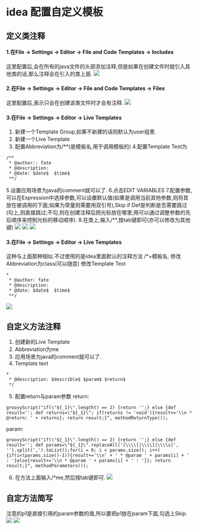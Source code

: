 # idea 配置自定义模板

## 定义类注释
#### 1.在File -> Settings -> Editor -> File and Code Templates -> Includes
这里配置后,会在所有的java文件的头部添加注释,但是如果在创建文件时就引入其他类的话,那么注释会在引入的类上面.
![](https://img2020.cnblogs.com/blog/1863149/202101/1863149-20210118131008179-1664325370.jpg)

#### 2.在File -> Settings -> Editor -> File and Code Templates -> Files
这里配置后,表示只会在创建该类文件时才会有注释.
![](https://img2020.cnblogs.com/blog/1863149/202101/1863149-20210118131451345-808343404.jpg)

#### 3.在File -> Settings -> Editor -> Live Templates
1. 新建一个Template Group,如果不新建的话则默认为user组里.
2. 新建一个Live Template
3. 配置Abbreviation为/**(是模板名,用于调用模板的)
4.配置Template Test为
```
/**
 * @author:: fate
 * @description: 
 * @date: $date$  $time$
 **/
```
5.设置应用场景为java的comment就可以了.
6.点击EDIT VARIABLES
7.配置参数,可以在Expression中选择参数,可以设置默认值(如果是调用当前其他参数,则将其放在被调用的下面;如果为常量则需要用双引号),Skip if Def是判断是否需要跳过(勾上,则直接跳过;不勾,则在创建注释后把光标放在哪里;用可以通过调整参数的先后顺序来控制光标的移动顺序).
8.在类上,输入/**,按tab键即可(亦可以修改为其他键)
![](https://img2020.cnblogs.com/blog/1863149/202101/1863149-20210118133413916-1571297783.jpg)
![](https://img2020.cnblogs.com/blog/1863149/202101/1863149-20210118133442289-1052311846.jpg)
![](https://img2020.cnblogs.com/blog/1863149/202101/1863149-20210118133522142-771946119.jpg)

#### 3.在File -> Settings -> Editor -> Live Templates
这种与上面那种相似.不过使用的是idea里面默认的注释方法 /*+模板名.
修改Abbreviation为class(可以随意)
修改Template Text
```
*
 * @author: fate
 * @description: 
 * @date: $date$  $time$
 **/
```
![](https://img2020.cnblogs.com/blog/1863149/202101/1863149-20210118133959756-478144654.jpg)


## 自定义方法注释
1. 创建新的Live Template
2. Abbreviation为me
3. 应用场景为java的comment就可以了.
4. Template text
```
*
 * @description: $describle$ $param$ $return$
 */
```
5. 配置return与param参数
return:
```
groovyScript("if(\"${_1}\".length() == 2) {return '';} else {def result=''; def returns=\"${_1}\"; if(returns != 'void'){result+='\\n * @return: ' + returns}; return result;}", methodReturnType());
```
param:
```
groovyScript("if(\"${_1}\".length() == 2) {return '';} else {def result=''; def params=\"${_1}\".replaceAll('[\\\\[|\\\\]|\\\\s]', '').split(',').toList();for(i = 0; i < params.size(); i++) {if(i<(params.size()-1)){result+='\\n' + ' * @param ' + params[i] + ' : '}else{result+='\\n * @param ' + params[i] + ' : '}}; return result;}", methodParameters()); 
```
6. 在方法上面输入/*me,然后按tab键即可.
![](https://img2020.cnblogs.com/blog/1863149/202101/1863149-20210118134713303-1067294872.jpg)

## 自定方法简写
注意的p1是直接引用的param参数的值,所以要把p1放在param下面,勾选上Skip.
![](https://img2020.cnblogs.com/blog/1863149/202101/1863149-20210118135417073-276510261.jpg)
![](https://img2020.cnblogs.com/blog/1863149/202101/1863149-20210118134952541-1443888361.jpg)